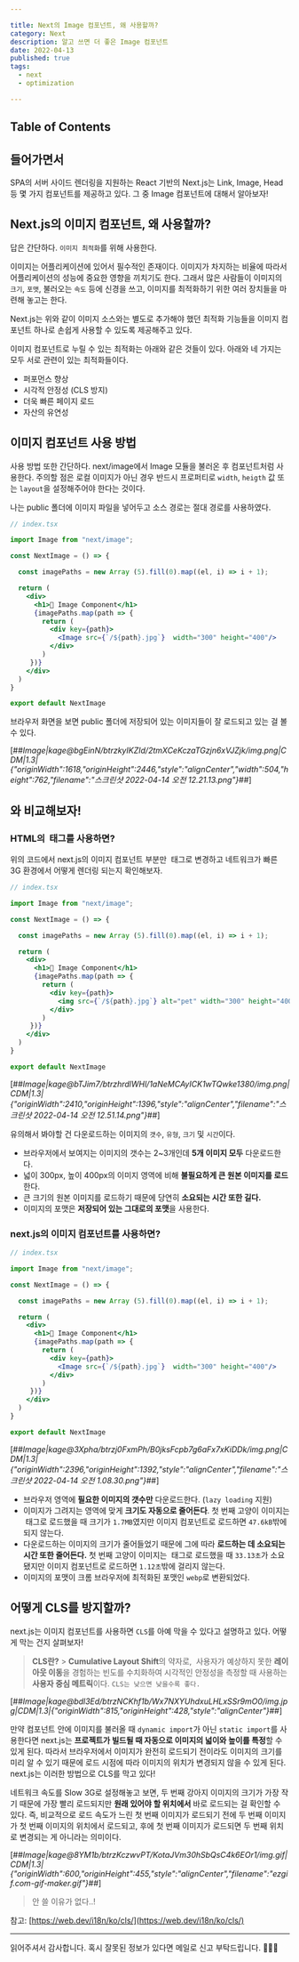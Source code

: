 ```yaml
---

title: Next의 Image 컴포넌트, 왜 사용할까?
category: Next
description: 알고 쓰면 더 좋은 Image 컴포넌트
date: 2022-04-13
published: true
tags: 
  - next
  - optimization

---
```


## Table of Contents

## 들어가면서

SPA의 서버 사이드 렌더링을 지원하는 React 기반의 Next.js는 Link, Image, Head 등 몇 가지 컴포넌트를 제공하고 있다. 그 중 Image 컴포넌트에 대해서 알아보자!

## **Next.js의 이미지 컴포넌트, 왜 사용할까?**

답은 간단하다. `이미지 최적화`를 위해 사용한다.

이미지는 어플리케이션에 있어서 필수적인 존재이다. 이미지가 차지하는 비율에 따라서 어플리케이션의 성능에 중요한 영향을 끼치기도 한다. 그래서 많은 사람들이 이미지의 `크기`, `포맷`, 불러오는 `속도` 등에 신경을 쓰고, 이미지를 최적화하기 위한 여러 장치들을 마련해 놓고는 한다.

Next.js는 위와 같이 이미지 소스와는 별도로 추가해야 했던 최적화 기능들을 이미지 컴포넌트 하나로 손쉽게 사용할 수 있도록 제공해주고 있다.

이미지 컴포넌트로 누릴 수 있는 최적화는 아래와 같은 것들이 있다. 아래와 네 가지는 모두 서로 관련이 있는 최적화들이다.

- 퍼포먼스 향상
- 시각적 안정성 (CLS 방지)
- 더욱 빠른 페이지 로드
- 자산의 유연성

## **이미지 컴포넌트 사용 방법**

사용 방법 또한 간단하다. next/image에서 Image 모듈을 불러온 후 컴포넌트처럼 사용한다. 주의할 점은 로컬 이미지가 아닌 경우 반드시 프로퍼티로 `width`, `heigth` 값 또는 `layout`을 설정해주어야 한다는 것이다.

나는 public 폴더에 이미지 파일을 넣어두고 소스 경로는 절대 경로를 사용하였다.

```jsx
// index.tsx

import Image from "next/image";

const NextImage = () => {

  const imagePaths = new Array (5).fill(0).map((el, i) => i + 1);

  return (
    <div>
      <h1>🌳 Image Component</h1>
      {imagePaths.map(path => {
        return (
          <div key={path}>
            <Image src={`/${path}.jpg`}  width="300" height="400"/>
          </div>
        )
     })}
    </div>
  )
}

export default NextImage
```

브라우저 화면을 보면 public 폴더에 저장되어 있는 이미지들이 잘 로드되고 있는 걸 볼 수 있다.

[##*Image|kage@bgEinN/btrzkyIKZId/2tmXCeKczaTGzjn6xVJZjk/img.png|CDM|1.3|{"originWidth":1618,"originHeight":2446,"style":"alignCenter","width":504,"height":762,"filename":"스크린샷 2022-04-14 오전 12.21.13.png"}*##]

## **<img />와 비교해보자!**

### **HTML의 <img /> 태그를 사용하면?**

위의 코드에서 next.js의 이미지 컴포넌트 부분만 <img /> 태그로 변경하고 네트워크가 빠른 3G 환경에서 어떻게 렌더링 되는지 확인해보자.

```jsx
// index.tsx

import Image from "next/image";

const NextImage = () => {

  const imagePaths = new Array (5).fill(0).map((el, i) => i + 1);

  return (
    <div>
      <h1>🌳 Image Component</h1>
      {imagePaths.map(path => {
        return (
          <div key={path}>
            <img src={`/${path}.jpg`} alt="pet" width="300" height="400" />
          </div>
        )
     })}
    </div>
  )
}

export default NextImage
```

[##*Image|kage@bTJim7/btrzhrdlWHl/1aNeMCAyICK1wTQwke1380/img.png|CDM|1.3|{"originWidth":2410,"originHeight":1396,"style":"alignCenter","filename":"스크린샷 2022-04-14 오전 12.51.14.png"}*##]

유의해서 봐야할 건 다운로드하는 이미지의 `갯수`, `유형`, `크기` 및 `시간`이다.

- 브라우저에서 보여지는 이미지의 갯수는 2~3개인데 **5개 이미지 모두** 다운로드한다.
- 넓이 300px, 높이 400px의 이미지 영역에 비해 **불필요하게 큰 원본 이미지를 로드**한다.
- 큰 크기의 원본 이미지를 로드하기 때문에 당연히 **소요되는 시간 또한 길다.**
- 이미지의 포맷은 **저장되어 있는 그대로의 포맷**을 사용한다.

### **next.js의 이미지 컴포넌트를 사용하면?**

```jsx
// index.tsx

import Image from "next/image";

const NextImage = () => {

  const imagePaths = new Array (5).fill(0).map((el, i) => i + 1);

  return (
    <div>
      <h1>🌳 Image Component</h1>
      {imagePaths.map(path => {
        return (
          <div key={path}>
            <Image src={`/${path}.jpg`}  width="300" height="400"/>
          </div>
        )
     })}
    </div>
  )
}

export default NextImage
```

[##*Image|kage@3Xpha/btrzj0FxmPh/B0jksFcpb7g6aFx7xKiDDk/img.png|CDM|1.3|{"originWidth":2396,"originHeight":1392,"style":"alignCenter","filename":"스크린샷 2022-04-14 오전 1.08.30.png"}*##]

- 브라우저 영역에 **필요한 이미지의 갯수만** 다운로드한다. (`lazy loading` 지원)
- 이미지가 그려지는 영역에 맞게 **크기도 자동으로 줄어든다**. 첫 번째 고양이 이미지는 <img /> 태그로 로드했을 때 크기가 `1.7MB`였지만 이미지 컴포넌트로 로드하면 `47.6kB`밖에 되지 않는다.
- 다운로드하는 이미지의 크기가 줄어들었기 때문에 그에 따라 **로드하는 데 소요되는 시간 또한 줄어든다.** 첫 번째 고양이 이미지는 <img /> 태그로 로드했을 때 `33.13초`가 소요됐지만 이미지 컴포넌트로 로드하면 `1.12초`밖에 걸리지 않는다.
- 이미지의 포맷이 크롬 브라우저에 최적화된 포맷인 `webp`로 변환되었다.

## **어떻게 CLS를 방지할까?**

next.js는 이미지 컴포넌트를 사용하면 `CLS`를 아예 막을 수 있다고 설명하고 있다. 어떻게 막는 건지 살펴보자!

> **CLS란?** > **Cumulative Layout Shift**의 약자로,  사용자가 예상하지 못한 **레이아웃 이동**을 경험하는 빈도를 수치화하여 시각적인 안정성을 측정할 때 사용하는 **사용자 중심 메트릭**이다. `CLS는 낮으면 낮을수록 좋다.`

[##*Image|kage@bdl3Ed/btrzNCKhf1b/Wx7NXYUhdxuLHLxSSr9mO0/img.jpg|CDM|1.3|{"originWidth":815,"originHeight":428,"style":"alignCenter"}*##]

만약 컴포넌트 안에 이미지를 불러올 때 `dynamic import`가 아닌 `static import`를 사용한다면 next.js는 **프로젝트가 빌드될 때 자동으로 이미지의 넓이와 높이를 특정**할 수 있게 된다. 따라서 브라우저에서 이미지가 완전히 로드되기 전이라도 이미지의 크기를 미리 알 수 있기 때문에 로드 시점에 따라 이미지의 위치가 변경되지 않을 수 있게 된다. next.js는 이러한 방법으로 CLS를 막고 있다!

네트워크 속도를 Slow 3G로 설정해놓고 보면, 두 번째 강아지 이미지의 크기가 가장 작기 때문에 가장 빨리 로드되지만 **원래 있어야 할 위치에서** 바로 로드되는 걸 확인할 수 있다. 즉, 비교적으로 로드 속도가 느린 첫 번째 이미지가 로드되기 전에 두 번째 이미지가 첫 번째 이미지의 위치에서 로드되고, 후에 첫 번째 이미지가 로드되면 두 번째 위치로 변경되는 게 아니라는 의미이다.

[##*Image|kage@8YM1b/btrzKczwvPT/KotaJVm30hSbQsC4k6EOr1/img.gif|CDM|1.3|{"originWidth":600,"originHeight":455,"style":"alignCenter","filename":"ezgif.com-gif-maker.gif"}*##]

> 안 쓸 이유가 없다..!

참고: [https://web.dev/i18n/ko/cls/](https://web.dev/i18n/ko/cls/)

---

읽어주셔서 감사합니다. 혹시 잘못된 정보가 있다면 메일로 신고 부탁드립니다. 🙇🏻‍♀️
